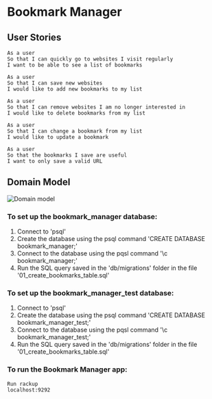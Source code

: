 # Bookmark Manager 

## User Stories

```
As a user
So that I can quickly go to websites I visit regularly
I want to be able to see a list of bookmarks
```
```
As a user
So that I can save new websites 
I would like to add new bookmarks to my list
```
```
As a user
So that I can remove websites I am no longer interested in 
I would like to delete bookmarks from my list
```
```
As a user
So that I can change a bookmark from my list 
I would like to update a bookmark
```
```
As a user
So that the bookmarks I save are useful
I want to only save a valid URL
```

## Domain Model

![Domain model](https://github.com/makersacademy/course/raw/main/bookmark_manager/images/bookmark_manager_1.png)

### To set up the bookmark_manager database:
1. Connect to 'psql'
2. Create the database using the psql command 'CREATE DATABASE bookmark_manager;'
3. Connect to the database using the pqsl command '\c bookmark_manager;'
4. Run the SQL query saved in the 'db/migrations' folder in the file '01_create_bookmarks_table.sql'

### To set up the bookmark_manager_test database:
1. Connect to 'psql'
2. Create the database using the psql command 'CREATE DATABASE bookmark_manager_test;'
3. Connect to the database using the pqsl command '\c bookmark_manager_test;'
4. Run the SQL query saved in the 'db/migrations' folder in the file '01_create_bookmarks_table.sql'

### To run the Bookmark Manager app:
```
Run rackup
localhost:9292
```